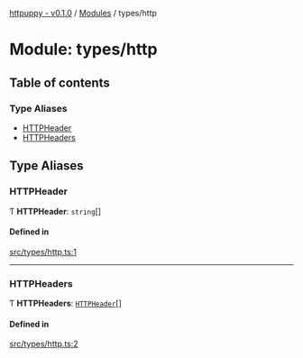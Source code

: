 [httpuppy - v0.1.0](../README.md) / [Modules](../modules.md) / types/http

# Module: types/http

## Table of contents

### Type Aliases

- [HTTPHeader](types_http.md#httpheader)
- [HTTPHeaders](types_http.md#httpheaders)

## Type Aliases

### HTTPHeader

Ƭ **HTTPHeader**: `string`[]

#### Defined in

[src/types/http.ts:1](https://github.com/abschill/httpuppy/blob/f65c9fa/src/types/http.ts#L1)

___

### HTTPHeaders

Ƭ **HTTPHeaders**: [`HTTPHeader`](types_http.md#httpheader)[]

#### Defined in

[src/types/http.ts:2](https://github.com/abschill/httpuppy/blob/f65c9fa/src/types/http.ts#L2)
